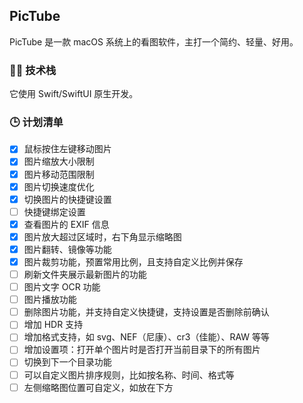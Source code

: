 ## PicTube

PicTube 是一款 macOS 系统上的看图软件，主打一个简约、轻量、好用。

### 👨‍💻 技术栈

它使用 Swift/SwiftUI 原生开发。

### 🕒 计划清单
- [x] 鼠标按住左键移动图片
- [x] 图片缩放大小限制
- [x] 图片移动范围限制
- [x] 图片切换速度优化
- [x] 切换图片的快捷键设置
- [ ] 快捷键绑定设置
- [x] 查看图片的 EXIF 信息
- [x] 图片放大超过区域时，右下角显示缩略图
- [x] 图片翻转、镜像等功能
- [x] 图片裁剪功能，预置常用比例，且支持自定义比例并保存
- [ ] 刷新文件夹展示最新图片的功能
- [ ] 图片文字 OCR 功能
- [ ] 图片播放功能
- [ ] 删除图片功能，并支持自定义快捷键，支持设置是否删除前确认
- [ ] 增加 HDR 支持
- [ ] 增加格式支持，如 svg、NEF（尼康）、cr3（佳能）、RAW 等等
- [ ] 增加设置项：打开单个图片时是否打开当前目录下的所有图片
- [ ] 切换到下一个目录功能
- [ ] 可以自定义图片排序规则，比如按名称、时间、格式等
- [ ] 左侧缩略图位置可自定义，如放在下方